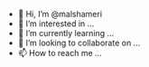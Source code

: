 - 👋 Hi, I’m @malshameri
- 👀 I’m interested in ...
- 🌱 I’m currently learning ...
- 💞️ I’m looking to collaborate on ...
- 📫 How to reach me ...

<!---
malshameri/malshameri is a ✨ special ✨ repository because its `README.md` (this file) appears on your GitHub profile.
You can click the Preview link to take a look at your changes.
--->

